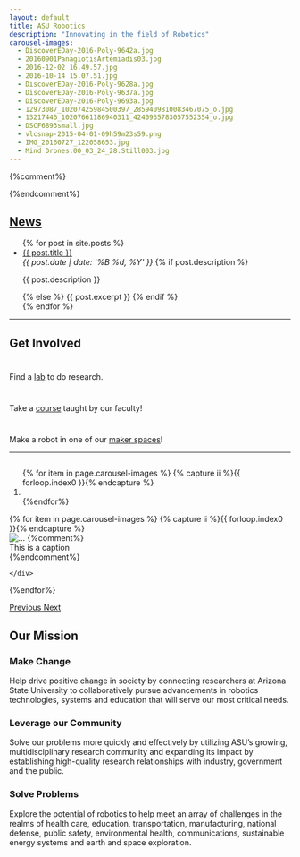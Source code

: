 ```yaml
---
layout: default
title: ASU Robotics
description: "Innovating in the field of Robotics"
carousel-images:
  - DiscoverEDay-2016-Poly-9642a.jpg
  - 20160901PanagiotisArtemiadis03.jpg
  - 2016-12-02 16.49.57.jpg
  - 2016-10-14 15.07.51.jpg
  - DiscoverEDay-2016-Poly-9628a.jpg
  - DiscoverEDay-2016-Poly-9637a.jpg
  - DiscoverEDay-2016-Poly-9693a.jpg
  - 12973087_10207425984500397_2859409810083467075_o.jpg
  - 13217446_10207661186940311_4240935783057552354_o.jpg
  - DSCF6893small.jpg
  - vlcsnap-2015-04-01-09h59m23s59.png
  - IMG_20160727_122058653.jpg
  - Mind Drones.00_03_24_28.Still003.jpg
---
```

<style type="text/css">
  .carousel-caption {bottom:none; top:500px;
</style>
{%comment%}
<div class="jumbotron">
  <div class="container">
  </div>
</div>
{%endcomment%}

<div class="container">

<h2><a href="{{site.base_path}}/news">News</a></h2>
<ul>
  {% for post in site.posts %}
    <li>
      <a href="{{site.base_path}}/{{ post.url }}">{{ post.title }}</a><br>
      <em>{{ post.date | date: '%B %d, %Y' }}</em>
      {% if post.description %}
        <p>{{ post.description }}</p>
      {% else %}
        {{ post.excerpt }}
      {% endif %}
    </li>
  {% endfor %}
</ul>

<hr/>

<h2>
Get Involved
</h2>

<div class="row">
    <div class="col-md-4 text-center">
      <h1><a href="{{site.base_path}}/labs"><i class="fa fa-flask" aria-hidden="true"></i></a></h1>
      <p>
      Find a <a href="{{site.base_path}}/labs">lab</a> to do research.    
      </p>
    </div>
    <div class="col-md-4 text-center">
    <h1><a href="{{site.base_path}}/courses"><i class="fa fa-university" aria-hidden="true"></i></a></h1>
      <p>
      Take a <a href="{{site.base_path}}/courses">course</a> taught by our faculty!
      </p>
    </div>
    <div class="col-md-4 text-center">
    <h1><a href="{{site.base_path}}/resources"><i class="fa fa-wrench" aria-hidden="true"></i></a></h1>
      <p>
      Make a robot in one of our <a href="{{site.base_path}}/resources">maker spaces</a>!
      </p>
    </div>
</div>

<hr/>

<div id="carousel-example-generic" class="carousel slide"  style="max-height: 700px; overflow: hidden;" data-ride="carousel">
  <!-- Indicators -->
  <ol class="carousel-indicators">
  {% for item in page.carousel-images %}
  {% capture ii %}{{ forloop.index0 }}{% endcapture %}
    <li data-target="#carousel-example-generic" data-slide-to="{{ii}}"{% if ii == '0' %} class="active"{% endif %}></li>
  {%endfor%}
  </ol>

  <!-- Wrapper for slides -->
  <div class="carousel-inner" role="listbox">
  {% for item in page.carousel-images %}
  {% capture ii %}{{ forloop.index0 }}{% endcapture %}
    <div class="item{% if ii == '0' %} active{% endif %}">
      <img src="{{site.base_path}}/assets/images/carousel/{{item}}" alt="...">
{%comment%}
      <div class="carousel-caption">
        This is a caption
      </div>
{%endcomment%}

    </div>
{%endfor%}
  </div>

  <a class="left carousel-control" href="#carousel-example-generic" role="button" data-slide="prev">
    <span class="glyphicon glyphicon-chevron-left" aria-hidden="true"></span>
    <span class="sr-only">Previous</span>
  </a>
  <a class="right carousel-control" href="#carousel-example-generic" role="button" data-slide="next">
    <span class="glyphicon glyphicon-chevron-right" aria-hidden="true"></span>
    <span class="sr-only">Next</span>
  </a>
</div>


<h2>
Our Mission
</h2>

<div class="row" style="margin-top:0;">
<div class="col-md-6">
<div class="panel panel-default">
  <div class="panel-heading">
    <h3 class="panel-title">Make Change</h3>
  </div>
  <div class="panel-body">
  Help drive positive change in society by connecting researchers at Arizona State University to collaboratively pursue advancements in robotics technologies, systems and education that will serve our most critical needs.
  </div>
</div>
</div>
<div class="col-md-6">
<div class="panel panel-default">
  <div class="panel-heading">
    <h3 class="panel-title">Leverage our Community</h3>
  </div>
  <div class="panel-body">
  Solve our problems more quickly and effectively by utilizing ASU’s growing, multidisciplinary research community and expanding its impact by establishing high-quality research relationships with industry, government and the public.
  </div>
</div>
</div>
<div class="col-md-6">
<div class="panel panel-default">
  <div class="panel-heading">
    <h3 class="panel-title">Solve Problems</h3>
  </div>
  <div class="panel-body">
  Explore the potential of robotics to help meet an array of challenges in the realms of health care, education, transportation, manufacturing, national defense, public safety, environmental health, communications, sustainable energy systems and earth and space exploration.
  </div>
</div>
</div>
<div class="col-md-6">
<div class="panel panel-default">
  <div class="panel-heading">
    <h3 class="panel-title">Nurture the Future</h3>
  </div>
  <div class="panel-body">
  Nurture the next generation of robotics researchers through innovative educational practices, in-lab experiences and mentoring in entrepreneurship that create opportunities for students to develop their creative abilities, trains them to be skilled problem solvers and prepares them to establish themselves in the robotics community and in industry.
  </div>
</div>
</div>
</div>

{%comment%}
1. Help drive positive change in society by connecting researchers at Arizona State University to collaboratively pursue advancements in robotics technologies, systems and education that will serve our most critical needs.
1. Solve our problems more quickly and effectively by utilizing ASU’s growing, multidisciplinary research community and expanding its impact by establishing high-quality research relationships with industry, government and the public.
1. Explore the potential of robotics to help meet an array of challenges in the realms of health care, education, transportation, manufacturing, national defense, public safety, environmental health, communications, sustainable energy systems and earth and space exploration.
1. Nurture the next generation of robotics researchers through innovative educational practices, in-lab experiences and mentoring in entrepreneurship that create opportunities for students to develop their creative abilities, trains them to be skilled problem solvers and prepares them to establish themselves in the robotics community and in industry.
{%endcomment%}
<hr/>

<h2>
Join our Community
</h2>

<div class="row space-bot-xl" style="margin-top:0;">
<div class="col-sm-6 col-md-4 space-bot-md"><img alt="" class="img-responsive space-bot-md" /><h3><a href="https://webapp4.asu.edu/programs/t5/graduate/false"><button class="btn btn-blue btn-block btn-lg">Explore degrees</button></a></h3>
</div>
<div class="col-sm-6 col-md-4 space-bot-md"><img alt="" class="img-responsive space-bot-md" /><h3><a href="https://www.asu.edu/gradapp"><button class="btn btn-gold btn-block btn-lg">Apply now</button></a></h3>
</div>
<div class="col-sm-6 col-md-4 space-bot-md"><img alt="" class="img-responsive space-bot-md" /><h3><a href="https://requestinfo.asu.edu/prospect_form"><button class="btn btn-gold btn-block btn-lg">Request information</button></a></h3>
</div>
</div>
<hr/>

</div>
